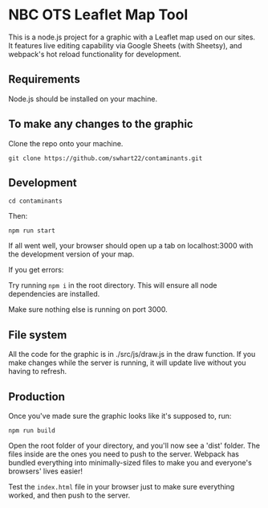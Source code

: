 # NBC OTS Leaflet Map Tool
This is a node.js project for a graphic with a Leaflet map used on our sites. It features live editing capability via Google Sheets (with Sheetsy), and webpack's hot reload functionality for development.
## Requirements
Node.js should be installed on your machine.
## To make any changes to the graphic
Clone the repo onto your machine.
```
git clone https://github.com/swhart22/contaminants.git 
```
## Development
```
cd contaminants
```
Then:
```
npm run start
```
If all went well, your browser should open up a tab on localhost:3000 with the development version of your map.

If you get errors: 

Try running `npm i` in the root directory. This will ensure all node dependencies are installed.

Make sure nothing else is running on port 3000.

## File system

All the code for the graphic is in ./src/js/draw.js in the draw function. If you make changes while the server is running, it will update live without you having to refresh. 

## Production

Once you've made sure the graphic looks like it's supposed to, run:
```
npm run build
```
Open the root folder of your directory, and you'll now see a 'dist' folder. The files inside are the ones you need to push to the server. Webpack has bundled everything into minimally-sized files to make you and everyone's browsers' lives easier!

Test the `index.html` file in your browser just to make sure everything worked, and then push to the server. 